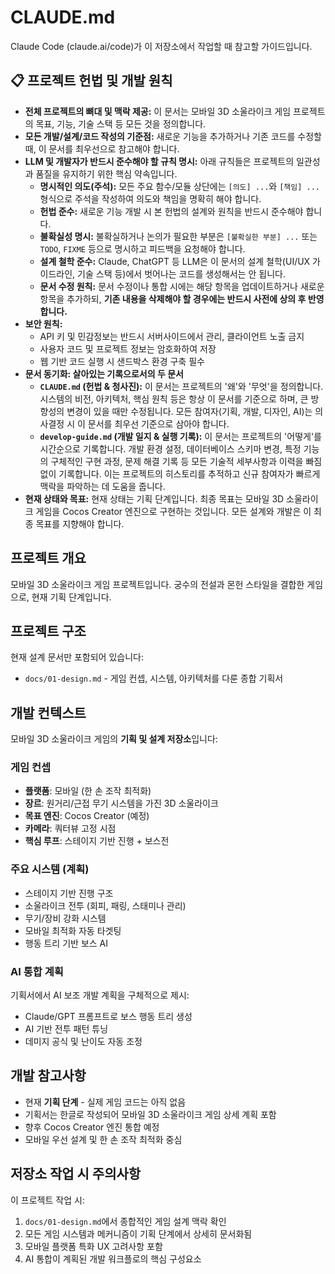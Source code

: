 # CLAUDE.md

Claude Code (claude.ai/code)가 이 저장소에서 작업할 때 참고할 가이드입니다.

## 📋 프로젝트 헌법 및 개발 원칙

-   **전체 프로젝트의 뼈대 및 맥락 제공:** 이 문서는 모바일 3D 소울라이크 게임 프로젝트의 목표, 기능, 기술 스택 등 모든 것을 정의합니다.
-   **모든 개발/설계/코드 작성의 기준점:** 새로운 기능을 추가하거나 기존 코드를 수정할 때, 이 문서를 최우선으로 참고해야 합니다.
-   **LLM 및 개발자가 반드시 준수해야 할 규칙 명시:** 아래 규칙들은 프로젝트의 일관성과 품질을 유지하기 위한 핵심 약속입니다.
    -   **명시적인 의도(주석):** 모든 주요 함수/모듈 상단에는 `[의도] ...`와 `[책임] ...` 형식으로 주석을 작성하여 의도와 책임을 명확히 해야 합니다.
    -   **헌법 준수:** 새로운 기능 개발 시 본 헌법의 설계와 원칙을 반드시 준수해야 합니다.
    -   **불확실성 명시:** 불확실하거나 논의가 필요한 부분은 `[불확실한 부분] ...` 또는 `TODO`, `FIXME` 등으로 명시하고 피드백을 요청해야 합니다.
    -   **설계 철학 준수:** Claude, ChatGPT 등 LLM은 이 문서의 설계 철학(UI/UX 가이드라인, 기술 스택 등)에서 벗어나는 코드를 생성해서는 안 됩니다.
    -   **문서 수정 원칙:** 문서 수정이나 통합 시에는 해당 항목을 업데이트하거나 새로운 항목을 추가하되, **기존 내용을 삭제해야 할 경우에는 반드시 사전에 상의 후 반영합니다.**
-   **보안 원칙:**
    -   API 키 및 민감정보는 반드시 서버사이드에서 관리, 클라이언트 노출 금지
    -   사용자 코드 및 프로젝트 정보는 암호화하여 저장
    -   웹 기반 코드 실행 시 샌드박스 환경 구축 필수
-   **문서 동기화: 살아있는 기록으로서의 두 문서**
    -   **`CLAUDE.md` (헌법 & 청사진):** 이 문서는 프로젝트의 '왜'와 '무엇'을 정의합니다. 시스템의 비전, 아키텍처, 핵심 원칙 등은 항상 이 문서를 기준으로 하며, 큰 방향성의 변경이 있을 때만 수정됩니다. 모든 참여자(기획, 개발, 디자인, AI)는 의사결정 시 이 문서를 최우선 기준으로 삼아야 합니다.
    -   **`develop-guide.md` (개발 일지 & 실행 기록):** 이 문서는 프로젝트의 '어떻게'를 시간순으로 기록합니다. 개발 환경 설정, 데이터베이스 스키마 변경, 특정 기능의 구체적인 구현 과정, 문제 해결 기록 등 모든 기술적 세부사항과 이력을 빠짐없이 기록합니다. 이는 프로젝트의 히스토리를 추적하고 신규 참여자가 빠르게 맥락을 파악하는 데 도움을 줍니다.
-   **현재 상태와 목표:** 현재 상태는 기획 단계입니다. 최종 목표는 모바일 3D 소울라이크 게임을 Cocos Creator 엔진으로 구현하는 것입니다. 모든 설계와 개발은 이 최종 목표를 지향해야 합니다.

## 프로젝트 개요

모바일 3D 소울라이크 게임 프로젝트입니다. 궁수의 전설과 몬헌 스타일을 결합한 게임으로, 현재 기획 단계입니다.

## 프로젝트 구조

현재 설계 문서만 포함되어 있습니다:
- `docs/01-design.md` - 게임 컨셉, 시스템, 아키텍처를 다룬 종합 기획서

## 개발 컨텍스트

모바일 3D 소울라이크 게임의 **기획 및 설계 저장소**입니다:

### 게임 컨셉
- **플랫폼**: 모바일 (한 손 조작 최적화)
- **장르**: 원거리/근접 무기 시스템을 가진 3D 소울라이크
- **목표 엔진**: Cocos Creator (예정)
- **카메라**: 쿼터뷰 고정 시점
- **핵심 루프**: 스테이지 기반 진행 + 보스전

### 주요 시스템 (계획)
- 스테이지 기반 진행 구조
- 소울라이크 전투 (회피, 패링, 스태미나 관리)
- 무기/장비 강화 시스템
- 모바일 최적화 자동 타겟팅
- 행동 트리 기반 보스 AI

### AI 통합 계획
기획서에서 AI 보조 개발 계획을 구체적으로 제시:
- Claude/GPT 프롬프트로 보스 행동 트리 생성
- AI 기반 전투 패턴 튜닝
- 데미지 공식 및 난이도 자동 조정

## 개발 참고사항

- 현재 **기획 단계** - 실제 게임 코드는 아직 없음
- 기획서는 한글로 작성되어 모바일 3D 소울라이크 게임 상세 계획 포함
- 향후 Cocos Creator 엔진 통합 예정
- 모바일 우선 설계 및 한 손 조작 최적화 중심

## 저장소 작업 시 주의사항

이 프로젝트 작업 시:
1. `docs/01-design.md`에서 종합적인 게임 설계 맥락 확인
2. 모든 게임 시스템과 메커니즘이 기획 단계에서 상세히 문서화됨
3. 모바일 플랫폼 특화 UX 고려사항 포함
4. AI 통합이 계획된 개발 워크플로의 핵심 구성요소